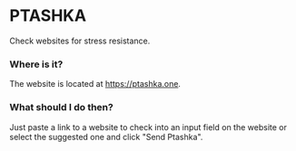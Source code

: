 # PTASHKA

Check websites for stress resistance.

### Where is it?

The website is located at https://ptashka.one.

### What should I do then?

Just paste a link to a website to check into an input field on the website or select the suggested one and click "Send Ptashka".
